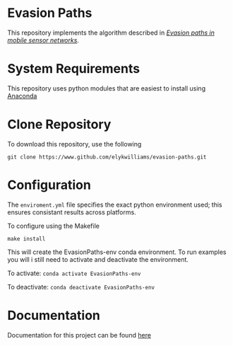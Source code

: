 # Evasion Paths

This repository implements the algorithm described in _[Evasion paths in mobile sensor networks](https://arxiv.org/pdf/1308.3536.pdf)_.

# System Requirements
This repository uses python modules that are easiest to install using [Anaconda](https://www.anaconda.com/)

# Clone Repository
To download this repository, use the following 

`git clone https://www.github.com/elykwilliams/evasion-paths.git`

# Configuration 
The `enviroment.yml` file specifies the exact python environment used; this ensures consistant results across platforms. 

To configure using the Makefile

`make install`


This will create the EvasionPaths-env conda environment. To run examples you will i still need to activate and deactivate the environment.

To activate:
`conda activate EvasionPaths-env`

To deactivate:
`conda deactivate EvasionPaths-env`

# Documentation
Documentation for this project can be found [here](https://elykwilliams.github.io/EvasionPaths/)



